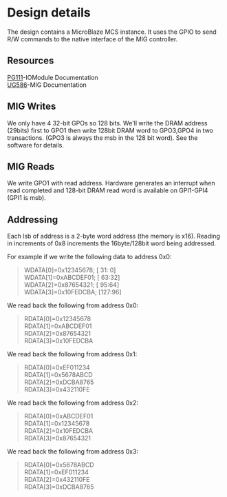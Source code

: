 # Design details
The design contains a MicroBlaze MCS instance. It uses the GPIO to send R/W
commands to the native interface of the MIG controller.

## Resources
[PG111](https://www.xilinx.com/support/documentation/ip_documentation/iomodule/v3_1/pg111-iomodule.pdf)-IOModule Documentation  
[UG586](https://www.xilinx.com/support/documentation/ip_documentation/ug586_7Series_MIS.pdf)-MIG Documentation

## MIG Writes
We only have 4 32-bit GPOs so 128 bits. We'll write the DRAM address (29bits)
first to GPO1 then write 128bit DRAM word to GPO3,GPO4 in two transactions.
(GPO3 is always the msb in the 128 bit word). See the software for details.

## MIG Reads
We write GPO1 with read address. Hardware generates an interrupt when read
completed and 128-bit DRAM read word is available on GPI1-GPI4 (GPI1 is msb).

## Addressing
Each lsb of address is a 2-byte word address (the memory is x16). Reading in
increments of 0x8 increments the 16byte/128bit word being addressed.

For example if we write the following data to address 0x0:
>WDATA[0]=0x12345678; [ 31: 0]  
>WDATA[1]=0xABCDEF01; [ 63:32]  
>WDATA[2]=0x87654321; [ 95:64]  
>WDATA[3]=0x10FEDCBA; [127:96]  

We read back the following from address 0x0:
>RDATA[0]=0x12345678  
>RDATA[1]=0xABCDEF01  
>RDATA[2]=0x87654321  
>RDATA[3]=0x10FEDCBA

We read back the following from address 0x1:
>RDATA[0]=0xEF011234  
>RDATA[1]=0x5678ABCD  
>RDATA[2]=0xDCBA8765  
>RDATA[3]=0x432110FE

We read back the following from address 0x2:
>RDATA[0]=0xABCDEF01  
>RDATA[1]=0x12345678  
>RDATA[2]=0x10FEDCBA  
>RDATA[3]=0x87654321

We read back the following from address 0x3:
>RDATA[0]=0x5678ABCD  
>RDATA[1]=0xEF011234  
>RDATA[2]=0x432110FE  
>RDATA[3]=0xDCBA8765
